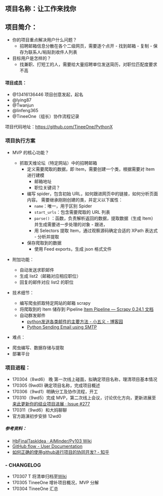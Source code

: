 ## 项目名称：让工作来找你

## 项目简介：

* 你的项目重点解决用户什么问题？
	- 招聘邮箱信息分散在各个二级网页，需要逐个点开 - 找到邮箱 - 复制 - 保存为联系人/粘贴到收件人列表
* 目标用户是怎样的？
	- 找兼职、打短工的人，需要给大量招聘单位发送简历，对职位匹配度要求不高
	
#### 项目成员：

* @13416136446  项目创意发起，起名
* @lying87  
* @Twanjun 
* @linfeng365 
* @TineeOne（组长）协作流程记录

项目代码地址：https://github.com/TineeOne/PythonX

### 项目执行方案

* MVP 的核心功能？

	- 抓取天维论坛（特定网站）中的招聘邮箱
		- 定义需要爬取的数据，即 Item，需要创建一个类，根据需要对 Item 进行建模
			- 邮箱地址
			- 职位关键词？
		- 编写 spider，包含初始 URL，如何跟进网页中的链接，如何分析页面内容。  需要继承刚刚创建的类，并定义以下属性：
			- `name`：唯一，用于区别 Spider
			- `start_urls`：包含需要爬取的 URL 列表 
			- `parse()` ：函数，负责解析返回的数据，提取数据（生成 Item）并生成需要进一步处理的对象 - 跟进，
			- 用 Selectors 提取 Item，通过观察源码确定合适的 XPath 表达式 - 分析并提取
		- 保存爬取到的数据
			 - 使用 Feed exports，生成 json 格式文件
	
* 附加功能：
	- 自动发送求职邮件
	- 生成 list2（邮箱对应相应职位）
	- 回复的邮件对应 list2 的职位
	
* 技术细节：
	- 编写爬虫抓取特定网站的邮箱 scrapy
	- 将爬取到的 Item 储存到 Pipeline [Item Pipeline — Scrapy 0.24.1 文档](http://scrapy-chs.readthedocs.io/zh_CN/latest/topics/item-pipeline.html#topics-item-pipeline)
	- 自动群发邮件 
		- [python发送各类邮件的主要方法 - 小五义 - 博客园](http://www.cnblogs.com/xiaowuyi/archive/2012/03/17/2404015.html)
		- [Python Sending Email using SMTP](https://www.tutorialspoint.com/python/python_sending_email.htm) 


* 难点：
 - 爬虫编写、数据存储与提取
 - 部署平台

### 项目进程：

- 170304（8wd6） 晚 第一次线上碰面，拟确定项目名称，理清项目基本情况
- 170305 (9wd0) 确定项目名称，完成项目概述
- 170306（9wd1）明确分工及协作流程，开工
- 170310（9wd5）完成 MVP，第二次线上会议，讨论优化方向，更新进展至[来此更新你的结业项目进展 · Issue #277](https://github.com/AIMinder/Py103/issues/277)
- 170311（9wd6）和大妈聊聊
- 官方路演初步安排 12wd0
	
##### 参考资料：

* [HbFinalTaskIdea · AIMinder/Py103 Wiki](https://github.com/AIMinder/Py103/wiki/HbFinalTaskIdea)
* [GitHub flow - User Documentation](https://help.github.com/articles/github-flow/)
* [如何正确的使用github进行项目的协同开发? - 知乎](https://www.zhihu.com/question/27087744)
	

### - CHANGELOG	

- 170307 T 将清单归档至[Wiki](https://github.com/TineeOne/PythonX/wiki)
- 170305 TineeOne 增补项目概况，MVP 分解
- 170304 TineeOne 汇总